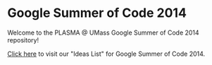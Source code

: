 Google Summer of Code 2014
==========================

Welcome to the PLASMA @ UMass Google Summer of Code 2014 repository!

[Click here](https://github.com/plasma-umass/GSoC-2014/wiki/Ideas-List) to visit our "Ideas List" for Google Summer of Code 2014.
